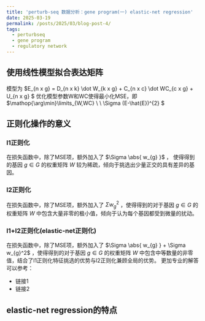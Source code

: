 ```yaml
---
title: 'perturb-seq 数据分析：gene program(一) elastic-net regression'
date: 2025-03-19
permalink: /posts/2025/03/blog-post-4/
tags:
  - perturbseq
  - gene program
  - regulatory network
---
```



## 使用线性模型拟合表达矩阵


模型为 $E_{n x g} = D_{n x k} \dot W_{k x g} + C_{n x c} \dot WC_{c x g} + U_{n x g} $ 
优化模型参数W和WC使得最小化MSE，即 $\mathop{\arg\min}\limits_{W,WC} \ \ \Sigma (E-\hat{E})^{2} $ 


## 正则化操作的意义
### l1正则化
在损失函数中，除了MSE项，额外加入了 $\Sigma \abs{ w_{g} }$ ， 使得得到的基因 $g\in G$ 的权重矩阵 $W$ 较为稀疏，倾向于挑选出少量正交的具有差异的基因。
### l2正则化
在损失函数中，除了MSE项，额外加入了 $\Sigma w_{g}^2$ ，使得得到的对于基因 $g\in G$ 的权重矩阵 $W$ 中包含大量非零的极小值，倾向于认为每个基因都受到微量的扰动。
### l1+l2正则化(elastic-net正则化)
在损失函数中，除了MSE项，额外加入了 $\Sigma  \abs{ w_{g} } + \Sigma w_{g}^2$ ，使得得到的对于基因 $g\in G$ 的权重矩阵 $W$ 中包含中等数量的非零值，结合了l1正则化特征挑选的优势与l2正则化兼顾全局的优势。
更加专业的解答可以参考：
 * 链接1
 * 链接2
## elastic-net regression的特点


